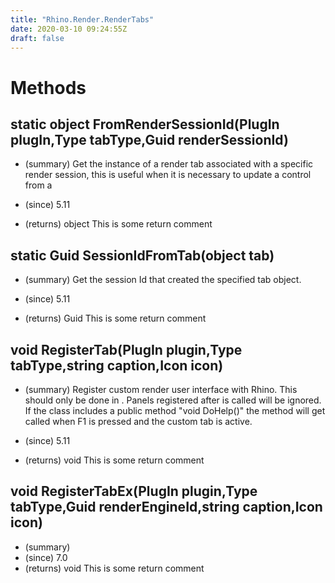 ```yaml
---
title: "Rhino.Render.RenderTabs"
date: 2020-03-10 09:24:55Z
draft: false
---
```


# Methods
## static object FromRenderSessionId(PlugIn plugIn,Type tabType,Guid renderSessionId)
- (summary) 
     Get the instance of a render tab associated with a specific render
     session, this is useful when it is necessary to update a control from a
     
- (since) 5.11
- (returns) object This is some return comment
## static Guid SessionIdFromTab(object tab)
- (summary) 
     Get the session Id that created the specified tab object.
     
- (since) 5.11
- (returns) Guid This is some return comment
## void RegisterTab(PlugIn plugin,Type tabType,string caption,Icon icon)
- (summary) 
     Register custom render user interface with Rhino.  This should only be
     done in .  Panels
     registered after  is called
     will be ignored.  If the class includes a public method "void DoHelp()"
     the method will get called when F1 is pressed and the custom tab is active.
     
- (since) 5.11
- (returns) void This is some return comment
## void RegisterTabEx(PlugIn plugin,Type tabType,Guid renderEngineId,string caption,Icon icon)
- (summary) 
- (since) 7.0
- (returns) void This is some return comment
